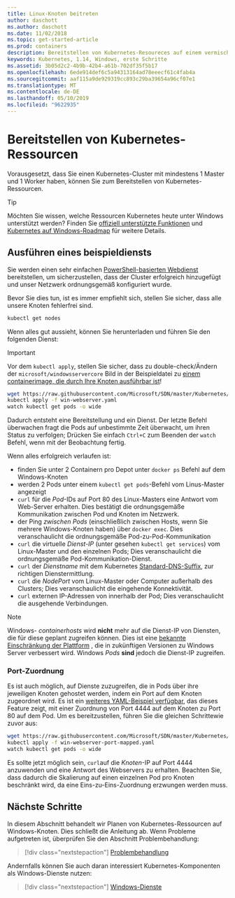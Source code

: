 ```yaml
---
title: Linux-Knoten beitreten
author: daschott
ms.author: daschott
ms.date: 11/02/2018
ms.topic: get-started-article
ms.prod: containers
description: Bereitstellen von Kubernetes-Resoureces auf einem vermischten OS-Kubernetes-Cluster.
keywords: Kubernetes, 1.14, Windows, erste Schritte
ms.assetid: 3b05d2c2-4b9b-42b4-a61b-702df35f5b17
ms.openlocfilehash: 6ede914def6c5a94313164ad78eeecf61c4fab4a
ms.sourcegitcommit: aaf115a9de929319cc893c29ba39654a96cf07e1
ms.translationtype: MT
ms.contentlocale: de-DE
ms.lasthandoff: 05/10/2019
ms.locfileid: "9622935"
---
```

# <a name="deploying-kubernetes-resources"></a>Bereitstellen von Kubernetes-Ressourcen #
Vorausgesetzt, dass Sie einen Kubernetes-Cluster mit mindestens 1 Master und 1 Worker haben, können Sie zum Bereitstellen von Kubernetes-Ressourcen.
> [!TIP] 
> Möchten Sie wissen, welche Ressourcen Kubernetes heute unter Windows unterstützt werden? Finden Sie [offiziell unterstützte Funktionen](https://kubernetes.io/docs/getting-started-guides/windows/#supported-features) und [Kubernetes auf Windows-Roadmap](https://trello.com/b/rjTqrwjl/windows-k8s-roadmap) für weitere Details.


## <a name="running-a-sample-service"></a>Ausführen eines beispieldiensts ##
Sie werden einen sehr einfachen [PowerShell-basierten Webdienst](https://github.com/Microsoft/SDN/blob/master/Kubernetes/WebServer.yaml) bereitstellen, um sicherzustellen, dass der Cluster erfolgreich hinzugefügt und unser Netzwerk ordnungsgemäß konfiguriert wurde.

Bevor Sie dies tun, ist es immer empfiehlt sich, stellen Sie sicher, dass alle unsere Knoten fehlerfrei sind.
```bash
kubectl get nodes
```

Wenn alles gut aussieht, können Sie herunterladen und führen Sie den folgenden Dienst:
> [!Important] 
> Vor dem `kubectl apply`, stellen Sie sicher, dass zu double-check/Ändern der `microsoft/windowsservercore` Bild in der Beispieldatei zu [einem containerimage, die durch Ihre Knoten ausführbar ist](https://docs.microsoft.com/virtualization/windowscontainers/deploy-containers/version-compatibility#choosing-container-os-versions)!

```bash
wget https://raw.githubusercontent.com/Microsoft/SDN/master/Kubernetes/flannel/l2bridge/manifests/simpleweb.yml -O win-webserver.yaml
kubectl apply -f win-webserver.yaml
watch kubectl get pods -o wide
```

Dadurch entsteht eine Bereitstellung und ein Dienst. Der letzte Befehl überwachen fragt die Pods auf unbestimmte Zeit überwacht, um ihren Status zu verfolgen; Drücken Sie einfach `Ctrl+C` zum Beenden der `watch` Befehl, wenn mit der Beobachtung fertig.

Wenn alles erfolgreich verlaufen ist:

  - finden Sie unter 2 Containern pro Depot unter `docker ps` Befehl auf dem Windows-Knoten
  - werden 2 Pods unter einem `kubectl get pods`-Befehl vom Linus-Master angezeigt
  - `curl` für die *Pod*-IDs auf Port 80 des Linux-Masters eine Antwort vom Web-Server erhalten. Dies bestätigt die ordnungsgemäße Kommunikation zwischen Pod und Knoten im Netzwerk.
  - der Ping *zwischen Pods* (einschließlich zwischen Hosts, wenn Sie mehrere Windows-Knoten haben) über `docker exec`. Dies veranschaulicht die ordnungsgemäße Pod-zu-Pod-Kommunikation
  - `curl` die virtuelle *Dienst-IP* (unter gesehen `kubectl get services`) vom Linux-Master und den einzelnen Pods; Dies veranschaulicht die ordnungsgemäße Pod-Kommunikation-Dienst.
  - `curl` der *Dienstname* mit dem Kubernetes [Standard-DNS-Suffix](https://kubernetes.io/docs/concepts/services-networking/dns-pod-service/#services), zur richtigen Dienstermittlung.
  - `curl` die *NodePort* vom Linux-Master oder Computer außerhalb des Clusters; Dies veranschaulicht die eingehende Konnektivität.
  - `curl` externen IP-Adressen von innerhalb der Pod; Dies veranschaulicht die ausgehende Verbindungen.

> [!Note]  
> Windows- *containerhosts* wird **nicht** mehr auf die Dienst-IP von Diensten, die für diese geplant zugreifen können. Dies ist eine [bekannte Einschränkung der Plattform](./common-problems.md#my-windows-node-cannot-access-my-services-using-the-service-ip) , die in zukünftigen Versionen zu Windows Server verbessert wird. Windows *Pods* **sind** jedoch die Dienst-IP zugreifen.

### <a name="port-mapping"></a>Port-Zuordnung ### 
Es ist auch möglich, auf Dienste zuzugreifen, die in Pods über ihre jeweiligen Knoten gehostet werden, indem ein Port auf dem Knoten zugeordnet wird. Es ist ein [weiteres YAML-Beispiel verfügbar](https://github.com/Microsoft/SDN/blob/master/Kubernetes/PortMapping.yaml), das dieses Feature zeigt, mit einer Zuordnung von Port 4444 auf dem Knoten zu Port 80 auf dem Pod. Um es bereitzustellen, führen Sie die gleichen Schrittewie zuvor aus:

```bash
wget https://raw.githubusercontent.com/Microsoft/SDN/master/Kubernetes/PortMapping.yaml -O win-webserver-port-mapped.yaml
kubectl apply -f win-webserver-port-mapped.yaml
watch kubectl get pods -o wide
```

Es sollte jetzt möglich sein, `curl`auf die *Knoten*-IP auf Port 4444 anzuwenden und eine Antwort des Webservers zu erhalten. Beachten Sie, dass dadurch die Skalierung auf einen einzelnen Pod pro Knoten beschränkt wird, da eine Eins-zu-Eins-Zuordnung erzwungen werden muss.


## <a name="next-steps"></a>Nächste Schritte ##
In diesem Abschnitt behandelt wir Planen von Kubernetes-Ressourcen auf Windows-Knoten. Dies schließt die Anleitung ab. Wenn Probleme aufgetreten ist, überprüfen Sie den Abschnitt Problembehandlung:

> [!div class="nextstepaction"]
> [Problembehandlung](./common-problems.md)

Andernfalls können Sie auch daran interessiert Kubernetes-Komponenten als Windows-Dienste nutzen:
> [!div class="nextstepaction"]
> [Windows-Dienste](./kube-windows-services.md)